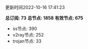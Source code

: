 更新时间2022-10-16 17:41:23

**总订阅: 73**
**总节点: 1858**
**有效节点: 675**
- ss节点: 390
- v2ray节点: 252
- trojan节点: 33
